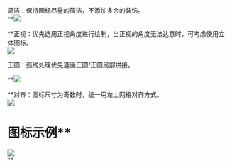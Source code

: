 

简洁：保持图标尽量的简洁，不添加多余的装饰。  
**![](https://0729iwiki-75822.gzc.vod.tencent-cloud.com/0a171376c1ff8dc0baf34dee987fab82.png)  
  
  
**正视：优先选用正视角度进行绘制，当正视的角度无法达意时，可考虑使用立体图标。  
![](https://0729iwiki-75822.gzc.vod.tencent-cloud.com/26df87d7b8f8aa8dda0385b440969ae6.png)

  

正圆：弧线处理优先遵循正圆/正圆局部拼接。

**![](https://0729iwiki-75822.gzc.vod.tencent-cloud.com/2cfaa6723bec59cc5db1e810df1e4973.png)  
  
  
**对齐：图标尺寸为奇数时，统一用左上网格对齐方式。  
![](https://0729iwiki-75822.gzc.vod.tencent-cloud.com/94895265b610060c75ce2953530ba120.png)  

# 图标示例**  
![](https://0729iwiki-75822.gzc.vod.tencent-cloud.com/513dfd42d22b41c2f0b5508f5f3276ff.png)  
**